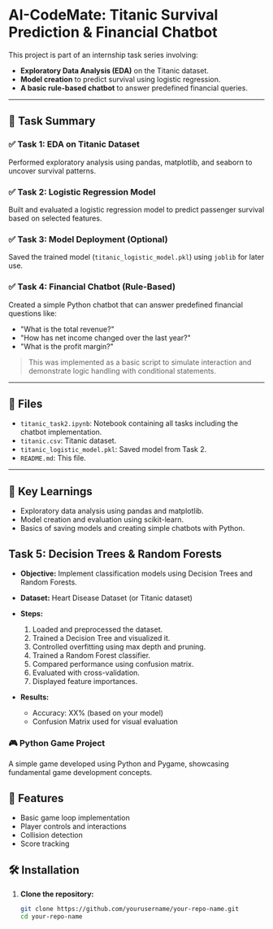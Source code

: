 # AI-CodeMate: Titanic Survival Prediction & Financial Chatbot

This project is part of an internship task series involving:
- **Exploratory Data Analysis (EDA)** on the Titanic dataset.
- **Model creation** to predict survival using logistic regression.
- **A basic rule-based chatbot** to answer predefined financial queries.

---

## 📌 Task Summary

### ✅ Task 1: EDA on Titanic Dataset
Performed exploratory analysis using pandas, matplotlib, and seaborn to uncover survival patterns.

### ✅ Task 2: Logistic Regression Model
Built and evaluated a logistic regression model to predict passenger survival based on selected features.

### ✅ Task 3: Model Deployment (Optional)
Saved the trained model (`titanic_logistic_model.pkl`) using `joblib` for later use.

### ✅ Task 4: Financial Chatbot (Rule-Based)
Created a simple Python chatbot that can answer predefined financial questions like:
- "What is the total revenue?"
- "How has net income changed over the last year?"
- "What is the profit margin?"

> This was implemented as a basic script to simulate interaction and demonstrate logic handling with conditional statements.

---

## 📁 Files

- `titanic_task2.ipynb`: Notebook containing all tasks including the chatbot implementation.
- `titanic.csv`: Titanic dataset.
- `titanic_logistic_model.pkl`: Saved model from Task 2.
- `README.md`: This file.

---

## 🚀 Key Learnings

- Exploratory data analysis using pandas and matplotlib.
- Model creation and evaluation using scikit-learn.
- Basics of saving models and creating simple chatbots with Python.

## Task 5: Decision Trees & Random Forests

- **Objective:** Implement classification models using Decision Trees and Random Forests.
- **Dataset:** Heart Disease Dataset (or Titanic dataset)
- **Steps:**
  1. Loaded and preprocessed the dataset.
  2. Trained a Decision Tree and visualized it.
  3. Controlled overfitting using max depth and pruning.
  4. Trained a Random Forest classifier.
  5. Compared performance using confusion matrix.
  6. Evaluated with cross-validation.
  7. Displayed feature importances.

- **Results:**
  - Accuracy: XX% (based on your model)
  - Confusion Matrix used for visual evaluation
 
### 🎮 Python Game Project

A simple game developed using Python and Pygame, showcasing fundamental game development concepts.

## 🚀 Features

- Basic game loop implementation
- Player controls and interactions
- Collision detection
- Score tracking

## 🛠️ Installation

1. **Clone the repository:**

   ```bash
   git clone https://github.com/yourusername/your-repo-name.git
   cd your-repo-name


